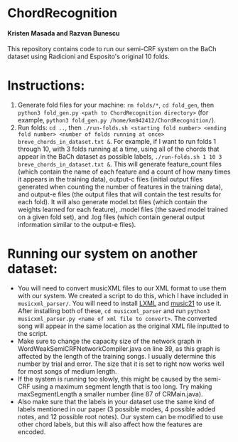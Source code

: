 # ChordRecognition
#### Kristen Masada and Razvan Bunescu

This repository contains code to run our semi-CRF system on the BaCh dataset using Radicioni and Esposito's original 10 folds.

# Instructions:
1. Generate fold files for your machine: `rm folds/*`, `cd fold_gen`, then `python3 fold_gen.py <path to ChordRecognition directory>` (for example, `python3 fold_gen.py /home/km942412/ChordRecognition/`).
2. Run folds: `cd ..`, then `./run-folds.sh <starting fold number> <ending fold number> <number of folds running at once> breve_chords_in_dataset.txt &`. For example, if I want to run folds 1 through 10, with 3 folds running at a time, using all of the chords that appear in the BaCh dataset as possible labels, `./run-folds.sh 1 10 3 breve_chords_in_dataset.txt &`. This will generate feature_count files (which contain the name of each feature and a count of how many times it appears in the training data), output-c files (initial output files generated when counting the number of features in the training data), and output-e files (the output files that will contain the test results for each fold). It will also generate model.txt files (which contain the weights learned for each feature), .model files (the saved model trained on a given fold set), and .log files (which contain general output information similar to the output-e files).

# Running our system on another dataset:
* You will need to convert musicXML files to our XML format to use them with our system. We created a script to do this, which I have included in `musicxml_parser/`. You will need to install [LXML](http://lxml.de/installation.html) and [music21](http://web.mit.edu/music21/doc/installing/index.html) to use it. After installing both of these, `cd musicxml_parser` and run `python3 musicxml_parser.py <name of xml file to convert>`. The converted song will appear in the same location as the original XML file inputted to the script.
* Make sure to change the capacity size of the network graph in WordWeakSemiCRFNetworkCompiler.java on line 39, as this graph is affected by the length of the training songs. I usually determine this number by trial and error. The size that it is set to right now works well for most songs of medium length. 
* If the system is running too slowly, this might be caused by the semi-CRF using a maximum segment length that is too long. Try making maxSegmentLength a smaller number (line 87 of CRMain.java).
* Also make sure that the labels in your dataset use the same kind of labels mentioned in our paper (3 possible modes, 4 possible added notes, and 12 possible root notes). Our system can be modified to use other chord labels, but this will also affect how the features are encoded.
